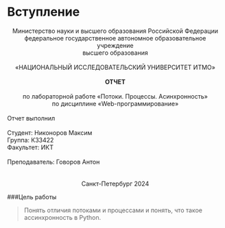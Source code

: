 # Вступление

<div align="center">
Министерство науки и высшего образования Российской Федерации<br>
федеральное государственное автономное образовательное учреждение<br>
высшего образования<br>
<br>
«НАЦИОНАЛЬНЫЙ ИССЛЕДОВАТЕЛЬСКИЙ УНИВЕРСИТЕТ ИТМО»<br>
<br>
<b>ОТЧЕТ</b><br>
<br>
по лабораторной работе «Потоки. Процессы. Асинхронность»<br> 
по дисциплине «Web-программирование»<br>
</div>
<br>
Отчет выполнил<br>
<br>
Студент: Никоноров Максим <br>
Группа: К33422<br>
Факультет: ИКТ<br>
<br>
Преподаватель: Говоров Антон<br>
<br>	
<br>
<div align="center">
Санкт-Петербург 2024
</div>

###Цель работы

>Понять отличия потоками и процессами и понять, что такое ассинхронность в Python.

